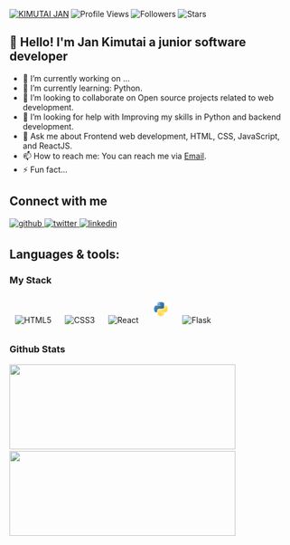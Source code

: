 
[![KIMUTAI JAN](https://img.shields.io/badge/JAN-KIMUTAI-<COLOR>.svg)](https://shields.io/)  ![Profile Views](https://komarev.com/ghpvc/?username=jankimutai&color=green)  ![Followers](https://img.shields.io/github/followers/jankimutai)  ![Stars](https://img.shields.io/github/stars/jankimutai?label=Profile%20Stars&logo=Profile%20stars&logoColor=g) 
## 👋 Hello! I'm Jan Kimutai a junior software developer 
- 🔭 I’m currently working on ...
- 🌱 I’m currently learning: Python.
- 👯 I’m looking to collaborate on Open source projects related to web development.
- 🤔 I’m looking for help with Improving my skills in Python and backend development.
- 💬 Ask me about Frontend web development, HTML, CSS, JavaScript, and ReactJS.
- 📫 How to reach me: You can reach me via [Email](jankimutai1806@gmail.com).
- ⚡ Fun fact...

## Connect with me  
<div>
<a href="https://github.com/jankimutai" target="_blank">
<img src=https://img.shields.io/badge/github-%2324292e.svg?&style=for-the-badge&logo=github&logoColor=white alt=github style="margin-bottom: 5px;" />
</a>
<a href="https://x.com/kim_singoei" target="_blank">
<img src=https://img.shields.io/badge/twitter-%2300acee.svg?&style=for-the-badge&logo=twitter&logoColor=white alt=twitter style="margin-bottom: 5px;" />
</a>
<a href="https://www.linkedin.com/in/kimutai-jan-73bb26206/" target="_blank">
<img src=https://img.shields.io/badge/linkedin-%231E77B5.svg?&style=for-the-badge&logo=linkedin&logoColor=white alt=linkedin style="margin-bottom: 5px;" />
</a>
</div>  

## Languages & tools:
  ### My Stack 
  <div>  
    <img style="margin: 10px" src="https://profilinator.rishav.dev/skills-assets/html5-original-wordmark.svg" alt="HTML5" height="30" />  
    <img style="margin: 10px" src="https://profilinator.rishav.dev/skills-assets/css3-original-wordmark.svg" alt="CSS3" height="30" />  
    <img style="margin: 10px" src="https://profilinator.rishav.dev/skills-assets/react-original-wordmark.svg" alt="React" height="30" />
    <img style="margin: 10px" src="https://raw.githubusercontent.com/devicons/devicon/master/icons/python/python-original.svg" alt="Python" height="30" />
    <img style="margin: 10px" src="https://www.vectorlogo.zone/logos/pocoo_flask/pocoo_flask-icon.svg" alt="Flask" height="30" />
  </div>
  
### Github Stats

<a href="https://github.com/jankimutai/github-readme-stats">
  <img src="https://github-readme-stats.vercel.app/api?username=jankimutai&show_icons=true&theme=dark" width="400" height ="150" />
  <img src="https://github-readme-stats.vercel.app/api/top-langs/?username=jankimutai&layout=compact" width="400" height ="150" />









